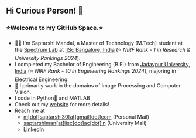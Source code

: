## Hi Curious Person! 👋

### ⭐Welcome to my GitHub Space.⭐

- 👨‍🎓 I'm Saptarshi Mandal, a Master of Technology (M.Tech) student at the [Spectrum Lab](https://sites.google.com/view/spectrumlabeeiisc/spectrum-lab) at [IISc Bangalore, India](https://iisc.ac.in/) (⭐ *NIRF Rank - 1 in Research & University Rankings 2024*).
- I completed my Bachelor of Engineering (B.E.) from [Jadavpur University, India](http://www.jaduniv.edu.in/) (⭐ *NIRF Rank - 10 in Engineering Rankings 2024*), majoring in Electrical Engineering.
- 👀 I primarily work in the domains of Image Processing and Computer Vision.
- I code in Python🐍 and MATLAB
- Check out my [website](https://saptarshi-mandal.github.io/) for more details!
- Reach me at
  - [m[dot]saptarshi30[at]gmail[dot]com](mailto:m.saptarshi30@gmail.com) (Personal Mail)
  - [saptarshiman[at]iisc[dot]ac[dot]in](mailto:saptarshiman@iisc.ac.in) (University Mail)
  - [LinkedIn](https://www.linkedin.com/in/saptarshi-mandal-37a2a9202)
